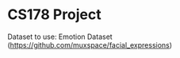 # CS178 Project #

Dataset to use: Emotion Dataset (https://github.com/muxspace/facial_expressions)
